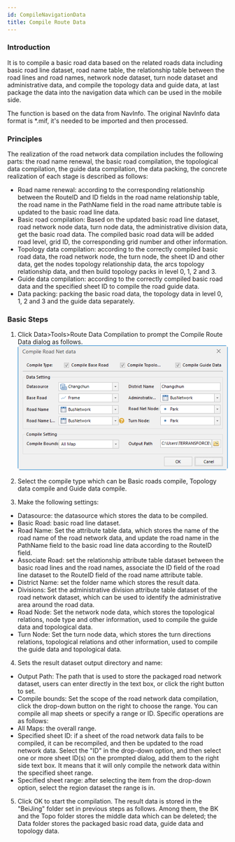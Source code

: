 ```yaml
---
id: CompileNavigationData
title: Compile Route Data
---
```

### Introduction

It is to compile a basic road data based on the related roads data including
basic road line dataset, road name table, the relationship table between the
road lines and road names, network node dataset, turn node dataset and
administrative data, and compile the topology data and guide data, at last
package the data into the navigation data which can be used in the mobile
side.

The function is based on the data from NavInfo. The original NavInfo data
format is *.mif, it's needed to be imported and then processed.

### Principles

The realization of the road network data compilation includes the following
parts: the road name renewal, the basic road compilation, the topological data
compilation, the guide data compilation, the data packing, the concrete
realization of each stage is described as follows:

* Road name renewal: according to the corresponding relationship between the RouteID and ID fields in the road name relationship table, the road name in the PathName field in the road name attribute table is updated to the basic road line data.
* Basic road compilation: Based on the updated basic road line dataset, road network node data, turn node data, the administrative division data, get the basic road data. The compiled basic road data will be added road level, grid ID, the corresponding grid number and other information.
* Topology data compilation: according to the correctly compiled basic road data, the road network node, the turn node, the sheet ID and other data, get the nodes topology relationship data, the arcs topology relationship data, and then build topology packs in level 0, 1, 2 and 3.
* Guide data compilation: according to the correctly compiled basic road data and the specified sheet ID to compile the road guide data. 
* Data packing: packing the basic road data, the topology data in level 0, 1, 2 and 3 and the guide data separately.

### Basic Steps

1. Click Data>Tools>Route Data Compilation to prompt the Compile Route Data dialog as follows.<br/>
![](img/CompileNavigation.png)  

2. Select the compile type which can be Basic roads compile, Topology data compile and Guide data compile.
3. Make the following settings: 
  * Datasource: the datasource which stores the data to be compiled.
  * Basic Road: basic road line dataset.
  * Road Name: Set the attribute table data, which stores the name of the road name of the road network data, and update the road name in the PathName field to the basic road line data according to the RouteID field. 
  * Associate Road: set the relationship attribute table dataset between the basic road lines and the road names, associate the ID field of the road line dataset to the RouteID field of the road name attribute table.
  * District Name: set the folder name which stores the result data.
  * Divisions: Set the administrative division attribute table dataset of the road network dataset, which can be used to identify the administrative area around the road data.
  * Road Node: Set the network node data, which stores the topological relations, node type and other information, used to compile the guide data and topological data. 
  * Turn Node: Set the turn node data, which stores the turn directions relations, topological relations and other information, used to compile the guide data and topological data.
4. Sets the result dataset output directory and name: 
  * Output Path: The path that is used to store the packaged road network dataset, users can enter directly in the text box, or click the right button to set.
  * Compile bounds: Set the scope of the road network data compilation, click the drop-down button on the right to choose the range. You can compile all map sheets or specify a range or ID. Specific operations are as follows: 
* All Maps: the overall range.
* Specified sheet ID: if a sheet of the road network data fails to be compiled, it can be recompiled, and then be updated to the road network data. Select the "ID" in the drop-down option, and then select one or more sheet ID(s) on the prompted dialog, add them to the right side text box. It means that it will only compile the network data within the specified sheet range. 
* Specified sheet range: after selecting the item from the drop-down option, select the region dataset the range is in. 
5. Click OK to start the compilation. The result data is stored in the "BeiJing" folder set in previous steps as follows. Among them, the BK and the Topo folder stores the middle data which can be deleted; the Data folder stores the packaged basic road data, guide data and topology data. 
